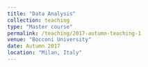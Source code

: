 ```yaml
---
title: "Data Analysis"
collection: teaching
type: "Master course"
permalink: /teaching/2017-autumn-teaching-1
venue: "Bocconi University"
date: Autumn 2017
location: "Milan, Italy"
---
```


